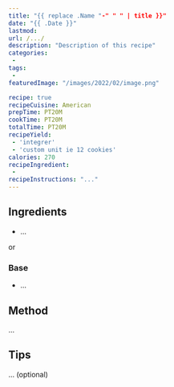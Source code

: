 ```yaml
---
title: "{{ replace .Name "-" " " | title }}"
date: "{{ .Date }}"
lastmod:
url: /.../
description: "Description of this recipe"
categories:
 - 
tags: 
 - 
featuredImage: "/images/2022/02/image.png"

recipe: true
recipeCuisine: American
prepTime: PT20M
cookTime: PT20M
totalTime: PT20M
recipeYield:
 - 'integrer'
 - 'custom unit ie 12 cookies'
calories: 270
recipeIngredient:
 - 
recipeInstructions: "..."
---
```


## Ingredients

- ...

or 
### Base 
- ...

## Method

...

## Tips

... (optional)
